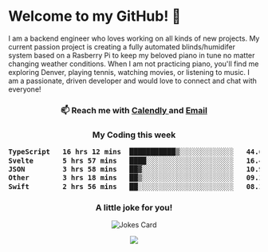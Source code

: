 <h1> Welcome to my GitHub! 👋 </h1>


  I am a backend engineer who loves working on all kinds of new projects. My current passion project is creating a fully automated blinds/humidifer system based on a Rasberry Pi to keep my beloved piano in tune no matter changing weather conditions. When I am not practicing piano, you'll find me exploring Denver, playing tennis, watching movies, or listening to music. I am a passionate, driven developer and would love to connect and chat with everyone!

<h3 align = "center"> 📫 Reach me with <a href = "https://calendly.com/msbrandt00/30min"> Calendly </a> and <a href="mailto:msbrandt00@gmail.com">Email</a> 
 </h3>


 
<div align = "center"
[![Anurag's GitHub stats](https://github-readme-stats.vercel.app/api?username=mbrandt00)](https://github.com/anuraghazra/github-readme-stats)
          </div>
<h3 align="center">
  My Coding this week
<!--START_SECTION:waka-->

```txt
TypeScript   16 hrs 12 mins  ███████████▒░░░░░░░░░░░░░   44.69 %
Svelte       5 hrs 57 mins   ████░░░░░░░░░░░░░░░░░░░░░   16.43 %
JSON         3 hrs 58 mins   ██▓░░░░░░░░░░░░░░░░░░░░░░   10.96 %
Other        3 hrs 18 mins   ██▒░░░░░░░░░░░░░░░░░░░░░░   09.10 %
Swift        2 hrs 56 mins   ██░░░░░░░░░░░░░░░░░░░░░░░   08.12 %
```

<!--END_SECTION:waka-->

### A little joke for you!

![Jokes Card](https://readme-jokes.vercel.app/api?hideBorder)

<a href="https://www.linkedin.com/in/mbrandt00/"><img src="https://img.shields.io/badge/linkedin-%230077B5.svg?&style=for-the-badge&logo=linkedin&logoColor=white" /></a>
